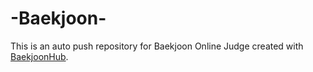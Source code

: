 # -Baekjoon-
This is an auto push repository for Baekjoon Online Judge created with [BaekjoonHub](https://github.com/BaekjoonHub/BaekjoonHub).
